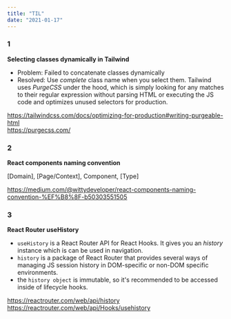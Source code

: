 ```yaml
---
title: "TIL"
date: "2021-01-17"
---
```


### 1
**Selecting classes dynamically in Tailwind**

- Problem: Failed to concatenate classes dynamically
- Resolved: Use *complete* class name when you select them. Tailwind uses *PurgeCSS* under the hood, which is simply looking for any matches to their regular expression without parsing HTML or executing the JS code and optimizes unused selectors for production.

<https://tailwindcss.com/docs/optimizing-for-production#writing-purgeable-html>\
<https://purgecss.com/>


### 2
**React components naming convention**

\[Domain], \[Page/Context], Component, \[Type]

<https://medium.com/@wittydeveloper/react-components-naming-convention-%EF%B8%8F-b50303551505>


### 3
**React Router useHistory**
- `useHistory` is a React Router API for React Hooks. It gives you an *history* instance which is can be used in navigation.
- `history` is a package of React Router that provides several ways of managing JS session history in DOM-specific or non-DOM specific environments. 
- the `history object` is immutable, so it's recommended to be accessed inside of lifecycle hooks.

<https://reactrouter.com/web/api/history>\
<https://reactrouter.com/web/api/Hooks/usehistory>